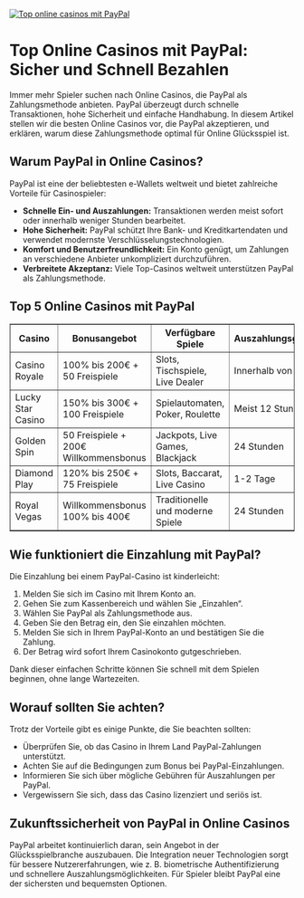 [![Top online casinos mit PayPal](https://123-caf.pages.dev/gitsignup.png)](https://vrmoo.ru/Bt82HjjY)

<h1>Top Online Casinos mit PayPal: Sicher und Schnell Bezahlen</h1>  <p>Immer mehr Spieler suchen nach Online Casinos, die PayPal als Zahlungsmethode anbieten. PayPal überzeugt durch schnelle Transaktionen, hohe Sicherheit und einfache Handhabung. In diesem Artikel stellen wir die besten Online Casinos vor, die PayPal akzeptieren, und erklären, warum diese Zahlungsmethode optimal für Online Glücksspiel ist.</p>  <h2>Warum PayPal in Online Casinos?</h2> <p>PayPal ist eine der beliebtesten e-Wallets weltweit und bietet zahlreiche Vorteile für Casinospieler:</p> <ul>   <li><strong>Schnelle Ein- und Auszahlungen:</strong> Transaktionen werden meist sofort oder innerhalb weniger Stunden bearbeitet.</li>   <li><strong>Hohe Sicherheit:</strong> PayPal schützt Ihre Bank- und Kreditkartendaten und verwendet modernste Verschlüsselungstechnologien.</li>   <li><strong>Komfort und Benutzerfreundlichkeit:</strong> Ein Konto genügt, um Zahlungen an verschiedene Anbieter unkompliziert durchzuführen.</li>   <li><strong>Verbreitete Akzeptanz:</strong> Viele Top-Casinos weltweit unterstützen PayPal als Zahlungsmethode.</li> </ul>  <h2>Top 5 Online Casinos mit PayPal</h2> <table border="1" cellpadding="8" cellspacing="0">   <thead>     <tr>       <th>Casino</th>       <th>Bonusangebot</th>       <th>Verfügbare Spiele</th>       <th>Auszahlungsgeschwindigkeit</th>       <th>Mobile Kompatibilität</th>     </tr>   </thead>   <tbody>     <tr>       <td>Casino Royale</td>       <td>100% bis 200€ + 50 Freispiele</td>       <td>Slots, Tischspiele, Live Dealer</td>       <td>Innerhalb von 24 Stunden</td>       <td>iOS und Android Apps</td>     </tr>     <tr>       <td>Lucky Star Casino</td>       <td>150% bis 300€ + 100 Freispiele</td>       <td>Spielautomaten, Poker, Roulette</td>       <td>Meist 12 Stunden</td>       <td>Responsive Webdesign</td>     </tr>     <tr>       <td>Golden Spin</td>       <td>50 Freispiele + 200€ Willkommensbonus</td>       <td>Jackpots, Live Games, Blackjack</td>       <td>24 Stunden</td>       <td>Mobile Browser</td>     </tr>     <tr>       <td>Diamond Play</td>       <td>120% bis 250€ + 75 Freispiele</td>       <td>Slots, Baccarat, Live Casino</td>       <td>1-2 Tage</td>       <td>iOS & Android kompatibel</td>     </tr>     <tr>       <td>Royal Vegas</td>       <td>Willkommensbonus 100% bis 400€</td>       <td>Traditionelle und moderne Spiele</td>       <td>24 Stunden</td>       <td>Optimiert für Smartphone</td>     </tr>   </tbody> </table>  <h2>Wie funktioniert die Einzahlung mit PayPal?</h2> <p>Die Einzahlung bei einem PayPal-Casino ist kinderleicht:</p> <ol>   <li>Melden Sie sich im Casino mit Ihrem Konto an.</li>   <li>Gehen Sie zum Kassenbereich und wählen Sie „Einzahlen“.</li>   <li>Wählen Sie PayPal als Zahlungsmethode aus.</li>   <li>Geben Sie den Betrag ein, den Sie einzahlen möchten.</li>   <li>Melden Sie sich in Ihrem PayPal-Konto an und bestätigen Sie die Zahlung.</li>   <li>Der Betrag wird sofort Ihrem Casinokonto gutgeschrieben.</li> </ol> <p>Dank dieser einfachen Schritte können Sie schnell mit dem Spielen beginnen, ohne lange Wartezeiten.</p>  <h2>Worauf sollten Sie achten?</h2> <p>Trotz der Vorteile gibt es einige Punkte, die Sie beachten sollten:</p> <ul>   <li>Überprüfen Sie, ob das Casino in Ihrem Land PayPal-Zahlungen unterstützt.</li>   <li>Achten Sie auf die Bedingungen zum Bonus bei PayPal-Einzahlungen.</li>   <li>Informieren Sie sich über mögliche Gebühren für Auszahlungen per PayPal.</li>   <li>Vergewissern Sie sich, dass das Casino lizenziert und seriös ist.</li> </ul>  <h2>Zukunftssicherheit von PayPal in Online Casinos</h2> <p>PayPal arbeitet kontinuierlich daran, sein Angebot in der Glücksspielbranche auszubauen. Die Integration neuer Technologien sorgt für bessere Nutzererfahrungen, wie z. B. biometrische Authentifizierung und schnellere Auszahlungsmöglichkeiten. Für Spieler bleibt PayPal eine der sichersten und bequemsten Optionen.</p>